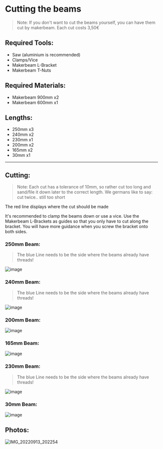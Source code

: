 # Cutting the beams

>Note: If you don't want to cut the beams yourself, you can have them cut by makerbeam. Each cut costs 3,50€

## Required Tools:
- Saw (aluminium is recommended)
- Clamps/Vice
- Makerbeam L-Bracket
- Makerbeam T-Nuts

## Required Materials:
- Makerbeam 900mm x2
- Makerbeam 600mm x1

## Lengths:
- 250mm x3
- 240mm x2
- 230mm x1
- 200mm x2
- 165mm x2
- 30mm x1

---

## Cutting:
>Note: Each cut has a tolerance of 10mm, so rather cut too long and sand/file it down later to the correct length. We germans like to say: cut twice.. still too short

The red line displays where the cut should be made

It's recommended to clamp the beams down or use a vice.
Use the Makerbeam L-Brackets as guides so that you only have to cut along the bracket. You will have more guidance when you screw the bracket onto both sides.

### 250mm Beam:
>The blue Line needs to be the side where the beams already have threads!

![image](https://user-images.githubusercontent.com/35639879/227737606-d9dea101-44ca-4d2a-9a01-76bbb2c11fda.png)

### 240mm Beam:
>The blue Line needs to be the side where the beams already have threads!

![image](https://user-images.githubusercontent.com/35639879/227737315-98acbf11-8308-43b4-9ab4-94228fac536a.png)

### 200mm Beam:

![image](https://user-images.githubusercontent.com/35639879/227737320-15d37ae6-6949-472d-9357-a62fbbbba1c7.png)

### 165mm Beam:

![image](https://user-images.githubusercontent.com/35639879/227737329-547f84f2-1199-4c91-b75e-0e3f1f6cb201.png)

### 230mm Beam:
>The blue Line needs to be the side where the beams already have threads!

![image](https://user-images.githubusercontent.com/35639879/227737341-e557c5da-5685-4d42-9087-d7ff83361301.png)

### 30mm Beam:

![image](https://user-images.githubusercontent.com/35639879/227737350-acfd15d9-7693-4aee-a3b6-636e4ea5d1c0.png)

## Photos:
![IMG_20220913_202254](https://user-images.githubusercontent.com/35639879/227737888-9dea04ea-6cc5-4a98-b6cb-d24dba62af21.jpg)
